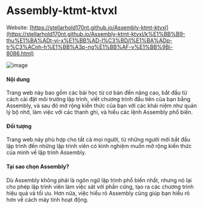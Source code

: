 # Assembly-ktmt-ktvxl

Website: [https://stellarhold170nt.github.io/Assembly-ktmt-ktvxl](https://stellarhold170nt.github.io/Assembly-ktmt-ktvxl/k%E1%BB%B9-thu%E1%BA%ADt-vi-x%E1%BB%AD-l%C3%BD/l%E1%BA%ADp-tr%C3%ACnh-h%E1%BB%A3p-ng%E1%BB%AF-v%E1%BB%9Bi-8086.html)

![image](https://github.com/Stellarhold170NT/Assembly-ktmt-ktvxl/assets/99376592/1aa27be5-244c-4eb1-bb34-d1589b33db82)


#### Nội dung
Trang web này bao gồm các bài học từ cơ bản đến nâng cao, bắt đầu từ cách cài đặt môi trường lập trình, viết chương trình đầu tiên của bạn bằng Assembly, và sau đó mở rộng kiến thức của bạn với các khái niệm như quản lý bộ nhớ, làm việc với các thanh ghi, và hiểu các lệnh Assembly phổ biến.

#### Đối tượng
Trang web này phù hợp cho tất cả mọi người, từ những người mới bắt đầu lập trình đến những lập trình viên có kinh nghiệm muốn mở rộng kiến thức của mình về lập trình Assembly.

#### Tại sao chọn Assembly?
Dù Assembly không phải là ngôn ngữ lập trình phổ biến nhất, nhưng nó lại cho phép lập trình viên làm việc sát với phần cứng, tạo ra các chương trình hiệu quả và tối ưu. Hơn nữa, việc hiểu rõ Assembly cũng giúp bạn hiểu rõ hơn về cách máy tính hoạt động.



